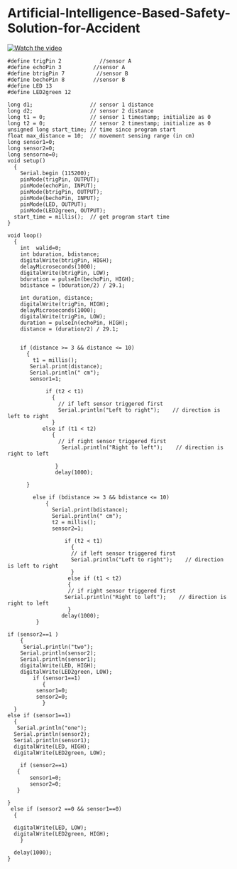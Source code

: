 # Artificial-Intelligence-Based-Safety-Solution-for-Accident

[![Watch the video](https://img.youtube.com/vi/H3dZqzgsovI/0.jpg)](https://youtu.be/H3dZqzgsovI)

    #define trigPin 2            //sensor A
    #define echoPin 3          //sensor A
    #define btrigPin 7          //sensor B
    #define bechoPin 8         //sensor B
    #define LED 13
    #define LED2green 12

    long d1;                  // sensor 1 distance                
    long d2;                  // sensor 2 distance
    long t1 = 0;              // sensor 1 timestamp; initialize as 0
    long t2 = 0;              // sensor 2 timestamp; initialize as 0
    unsigned long start_time; // time since program start
    float max_distance = 10;  // movement sensing range (in cm)
    long sensor1=0;
    long sensor2=0;
    long sensorno=0;
    void setup() 
      {
        Serial.begin (115200);
        pinMode(trigPin, OUTPUT);
        pinMode(echoPin, INPUT);
        pinMode(btrigPin, OUTPUT);
        pinMode(bechoPin, INPUT);
        pinMode(LED, OUTPUT);
        pinMode(LED2green, OUTPUT);
      start_time = millis();  // get program start time
    }

    void loop()
      {
        int  walid=0;
        int bduration, bdistance;
        digitalWrite(btrigPin, HIGH);
        delayMicroseconds(1000);
        digitalWrite(btrigPin, LOW);
        bduration = pulseIn(bechoPin, HIGH);
        bdistance = (bduration/2) / 29.1;
  
        int duration, distance;
        digitalWrite(trigPin, HIGH);
        delayMicroseconds(1000);
        digitalWrite(trigPin, LOW);
        duration = pulseIn(echoPin, HIGH);
        distance = (duration/2) / 29.1;
  
  
        if (distance >= 3 && distance <= 10)
          {
            t1 = millis();
           Serial.print(distance);
           Serial.println(" cm");
           sensor1=1;

                if (t2 < t1) 
                  {  
                    // if left sensor triggered first
                    Serial.println("Left to right");    // direction is left to right
                  } 
               else if (t1 < t2) 
                  {    
                    // if right sensor triggered first
                     Serial.println("Right to left");    // direction is right to left

                   }
                   delay(1000);
      
          }
           
            else if (bdistance >= 3 && bdistance <= 10)
                {
                  Serial.print(bdistance);
                  Serial.println(" cm");
                  t2 = millis();
                  sensor2=1;

                      if (t2 < t1) 
                        {                      
                        // if left sensor triggered first
                        Serial.println("Left to right");    // direction is left to right
                        } 
                       else if (t1 < t2) 
                       {                 
                       // if right sensor triggered first
                      Serial.println("Right to left");    // direction is right to left
                       }
                     delay(1000);      
             }   

    if (sensor2==1 )
        {
         Serial.println("two"); 
        Serial.println(sensor2); 
        Serial.println(sensor1); 
        digitalWrite(LED, HIGH);
        digitalWrite(LED2green, LOW);
            if (sensor1==1)
               {
             sensor1=0;
             sensor2=0;
               }
      }
    else if (sensor1==1)
      {
       Serial.println("one"); 
      Serial.println(sensor2); 
      Serial.println(sensor1); 
      digitalWrite(LED, HIGH);
      digitalWrite(LED2green, LOW);

        if (sensor2==1)
       {
           sensor1=0;
           sensor2=0;
       }
      
    }
     else if (sensor2 ==0 && sensor1==0)
      {
   
      digitalWrite(LED, LOW);
      digitalWrite(LED2green, HIGH); 
        }

      delay(1000);
    }

